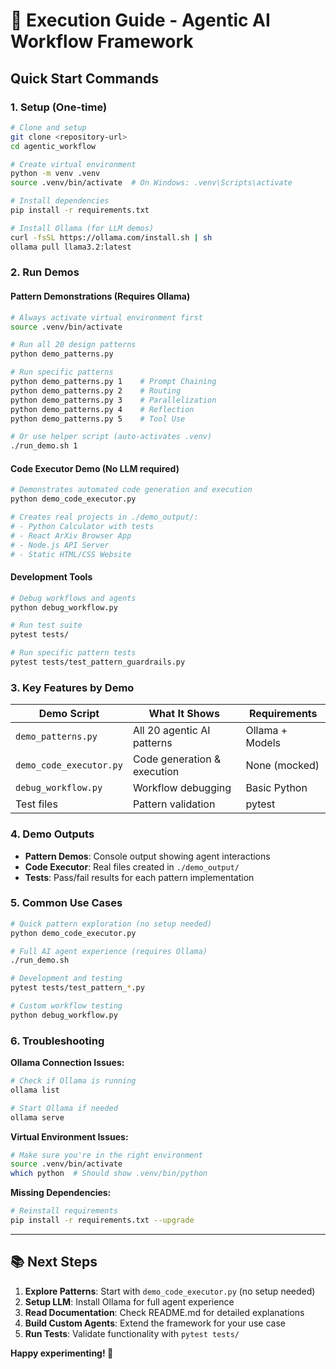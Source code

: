 # 🚀 Execution Guide - Agentic AI Workflow Framework

## Quick Start Commands

### 1. Setup (One-time)

```bash
# Clone and setup
git clone <repository-url>
cd agentic_workflow

# Create virtual environment
python -m venv .venv
source .venv/bin/activate  # On Windows: .venv\Scripts\activate

# Install dependencies  
pip install -r requirements.txt

# Install Ollama (for LLM demos)
curl -fsSL https://ollama.com/install.sh | sh
ollama pull llama3.2:latest
```

### 2. Run Demos

#### Pattern Demonstrations (Requires Ollama)
```bash
# Always activate virtual environment first
source .venv/bin/activate

# Run all 20 design patterns
python demo_patterns.py

# Run specific patterns
python demo_patterns.py 1    # Prompt Chaining
python demo_patterns.py 2    # Routing  
python demo_patterns.py 3    # Parallelization
python demo_patterns.py 4    # Reflection
python demo_patterns.py 5    # Tool Use

# Or use helper script (auto-activates .venv)
./run_demo.sh 1
```

#### Code Executor Demo (No LLM required)
```bash
# Demonstrates automated code generation and execution
python demo_code_executor.py

# Creates real projects in ./demo_output/:
# - Python Calculator with tests
# - React ArXiv Browser App  
# - Node.js API Server
# - Static HTML/CSS Website
```

#### Development Tools
```bash  
# Debug workflows and agents
python debug_workflow.py

# Run test suite
pytest tests/

# Run specific pattern tests
pytest tests/test_pattern_guardrails.py
```

### 3. Key Features by Demo

| Demo Script | What It Shows | Requirements |
|-------------|---------------|--------------|
| `demo_patterns.py` | All 20 agentic AI patterns | Ollama + Models |
| `demo_code_executor.py` | Code generation & execution | None (mocked) |
| `debug_workflow.py` | Workflow debugging | Basic Python |
| Test files | Pattern validation | pytest |

### 4. Demo Outputs

- **Pattern Demos**: Console output showing agent interactions
- **Code Executor**: Real files created in `./demo_output/`
- **Tests**: Pass/fail results for each pattern implementation

### 5. Common Use Cases

```bash
# Quick pattern exploration (no setup needed)
python demo_code_executor.py

# Full AI agent experience (requires Ollama)
./run_demo.sh

# Development and testing
pytest tests/test_pattern_*.py

# Custom workflow testing
python debug_workflow.py
```

### 6. Troubleshooting

**Ollama Connection Issues:**
```bash
# Check if Ollama is running
ollama list

# Start Ollama if needed
ollama serve
```

**Virtual Environment Issues:**
```bash
# Make sure you're in the right environment
source .venv/bin/activate
which python  # Should show .venv/bin/python
```

**Missing Dependencies:**
```bash
# Reinstall requirements
pip install -r requirements.txt --upgrade
```

---

## 📚 Next Steps

1. **Explore Patterns**: Start with `demo_code_executor.py` (no setup needed)
2. **Setup LLM**: Install Ollama for full agent experience  
3. **Read Documentation**: Check README.md for detailed explanations
4. **Build Custom Agents**: Extend the framework for your use case
5. **Run Tests**: Validate functionality with `pytest tests/`

**Happy experimenting! 🎉**
